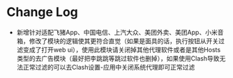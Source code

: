 # Change Log
- 新增针对适配飞猪App、中国电信、上汽大众、美团外卖、美团App、小米音箱，修改了模块的逻辑使其更符合直觉（如果是面具的话，执行按钮从开关过滤变成了打开web ui），使用此模块请关闭掉其他代理软件或者是其他Hosts类型的去广告模块（最好把李跳跳等跳过软件也删掉），如果使用Clash导致无法正常过滤的可以去Clash设置-应用中关闭系统代理即可正常过滤
